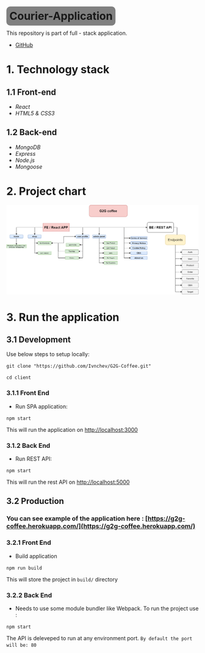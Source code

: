 # <span style="background-color: gray; padding: 8px; border-radius: 10px;font-weight:bold">Courier-Application</span>
This repository is part of full - stack application.

- [GitHub](https://github.com/Ivnchev/G2G-Coffee)

# 1. Technology stack

## 1.1 Front-end

* *React*
* *HTML5 & CSS3*

## 1.2 Back-end

* *MongoDB*
* *Express*    
* *Node.js*
* *Mongoose*

# 2. Project chart

![diaram of the project](/client/public/g2g-coffee.png)

# 3. Run the application

## 3.1 Development
Use below steps to setup locally:
```
git clone "https://github.com/Ivnchev/G2G-Coffee.git"
```
```
cd client
```
### 3.1.1 Front End
- Run SPA application:
```
npm start
```
This will run the application on [http://localhost:3000 ](http://localhost:3000 )

### 3.1.2 Back End
- Run REST API:
```
npm start
```
This will run the rest API on [http://localhost:5000 ](http://localhost:5000 )

## 3.2 Production

### You can see example of the application here : [https://g2g-coffee.herokuapp.com/](https://g2g-coffee.herokuapp.com/)

### 3.2.1 Front End
- Build application
```
npm run build
```
This will store the project in ```build/``` directory

### 3.2.2 Back End

- Needs to use some module bundler like Webpack. To run the project use :
```
npm start
```
The API is deleveped to run at any environment port. ```By default the port will be: 80``` 
